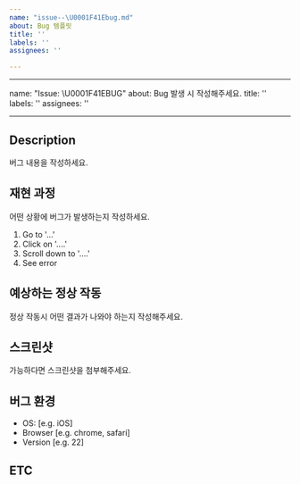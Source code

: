 ```yaml
---
name: "issue--\U0001F41Ebug.md"
about: Bug 템플릿
title: ''
labels: ''
assignees: ''

---
```


---
name: "Issue: \U0001F41EBUG"
about: Bug 발생 시 작성해주세요.
title: ''
labels: ''
assignees: ''

---

## Description
버그 내용을 작성하세요.

## 재현 과정
어떤 상황에 버그가 발생하는지 작성하세요.
1. Go to '...'
2. Click on '....'
3. Scroll down to '....'
4. See error

## 예상하는 정상 작동
정상 작동시 어떤 결과가 나와야 하는지 작성해주세요.

## 스크린샷
가능하다면 스크린샷을 첨부해주세요.

## 버그 환경
- OS: [e.g. iOS]
- Browser [e.g. chrome, safari]
- Version [e.g. 22]

## ETC

